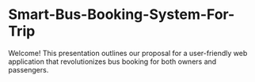 # Smart-Bus-Booking-System-For-Trip
Welcome! This presentation outlines our proposal for a user-friendly web application that revolutionizes bus booking for both owners and passengers.
